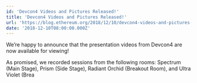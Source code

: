 ```yaml
---
id: 'Devcon4 Videos and Pictures Released!'
title: 'Devcon4 Videos and Pictures Released!'
url: 'https://blog.ethereum.org/2018/12/10/devcon4-videos-and-pictures-released/'
date: '2018-12-10T08:00:00.000Z'
---
```

We’re happy to announce that the presentation videos from Devcon4 are now available for viewing!

As promised, we recorded sessions from the following rooms: Spectrum (Main Stage), Prism (Side Stage), Radiant Orchid (Breakout Room), and Ultra Violet (Brea